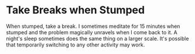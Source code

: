 # Take Breaks when Stumped

When stumped, take a break. I sometimes meditate for 15 minutes when stumped and the problem magically unravels when I come back to it. A night's sleep sometimes does the same thing on a larger scale. It's possible that temporarily switching to any other activity may work.
